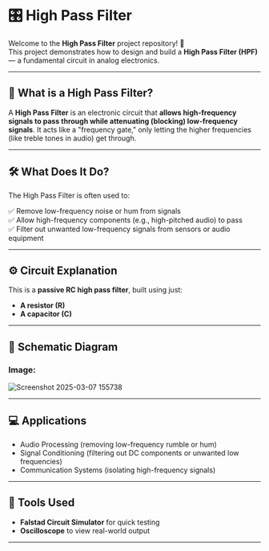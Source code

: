 # 🎛️ High Pass Filter

Welcome to the **High Pass Filter** project repository! 🎉  
This project demonstrates how to design and build a **High Pass Filter (HPF)** — a fundamental circuit in analog electronics.

---

## 🧰 What is a High Pass Filter?

A **High Pass Filter** is an electronic circuit that **allows high-frequency signals to pass through while attenuating (blocking) low-frequency signals**. It acts like a "frequency gate," only letting the higher frequencies (like treble tones in audio) get through.

---

## 🛠️ What Does It Do?

The High Pass Filter is often used to:

✅ Remove low-frequency noise or hum from signals  
✅ Allow high-frequency components (e.g., high-pitched audio) to pass  
✅ Filter out unwanted low-frequency signals from sensors or audio equipment

---

## ⚙️ Circuit Explanation

This is a **passive RC high pass filter**, built using just:

- **A resistor (R)**
- **A capacitor (C)**

---

## 📐 Schematic Diagram

### Image:
![Screenshot 2025-03-07 155738](https://github.com/user-attachments/assets/2304ee57-94ef-4b4f-a5bd-d99a86728ff1)


---


## 💻 Applications

- Audio Processing (removing low-frequency rumble or hum)
- Signal Conditioning (filtering out DC components or unwanted low frequencies)
- Communication Systems (isolating high-frequency signals)

---

## 🧰 Tools Used

- **Falstad Circuit Simulator** for quick testing  
- **Oscilloscope** to view real-world output  

---
